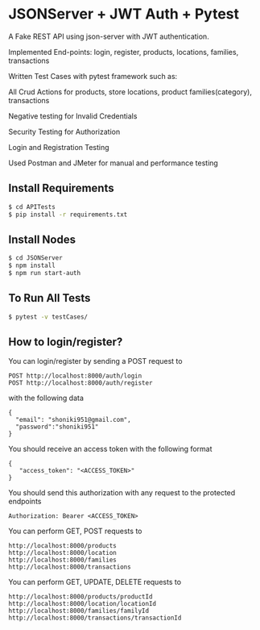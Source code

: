 # JSONServer + JWT Auth + Pytest

A Fake REST API using json-server with JWT authentication. 

Implemented End-points: login, register, products, locations, families, transactions

Written Test Cases with pytest framework such as: 

All Crud Actions for products, store locations, product families(category), transactions

Negative testing for Invalid Credentials

Security Testing for Authorization

Login and Registration Testing

Used Postman and JMeter for manual and performance testing

## Install Requirements
```bash
$ cd APITests
$ pip install -r requirements.txt
```
## Install Nodes

```bash
$ cd JSONServer
$ npm install
$ npm run start-auth
```

## To Run All Tests
```bash
$ pytest -v testCases/
```

## How to login/register?

You can login/register by sending a POST request to

```
POST http://localhost:8000/auth/login
POST http://localhost:8000/auth/register
```
with the following data 

```
{
  "email": "shoniki951@gmail.com",
  "password":"shoniki951"
}
```

You should receive an access token with the following format 

```
{
   "access_token": "<ACCESS_TOKEN>"
}
```


You should send this authorization with any request to the protected endpoints

```
Authorization: Bearer <ACCESS_TOKEN>
```

You can perform GET, POST requests to

```
http://localhost:8000/products
http://localhost:8000/location
http://localhost:8000/families
http://localhost:8000/transactions
```
You can perform GET, UPDATE, DELETE requests to

```
http://localhost:8000/products/productId
http://localhost:8000/location/locationId
http://localhost:8000/families/familyId
http://localhost:8000/transactions/transactionId
```

